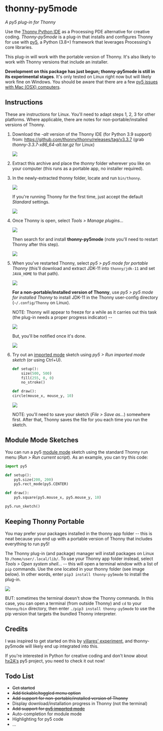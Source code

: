 # thonny-py5mode

*A py5 plug-in for Thonny*

Use the [Thonny Python IDE](https://thonny.org/) as a Processing PDE alternative for creative coding. *Thonny-py5mode* is a plug-in that installs and configures Thonny for use with [py5](http://py5.ixora.io/), a Python (3.8+) framework that leverages Processing's core libraries.

This plug-in will work with the portable version of Thonny. It's also likely to work with Thonny versions that include an installer.

**Development on this package has just begun; thonny-py5mode is still in its experimental stages**. It's only tested on Linux right now but will likely work fine on Windows. You should be aware that there are a few [py5 issues with Mac (OSX) computers](https://py5.ixora.io/tutorials/mac-users/).

## Instructions

These are instructions for Linux. You'll need to adapt steps 1, 2, 3 for other platforms. Where applicable, there are notes for non-portable/installed versions of Thonny.

1. Download the *-alt* version of the Thonny IDE (for Python 3.9 support) from: https://github.com/thonny/thonny/releases/tag/v3.3.7 (grab *thonny-3.3.7-x86_64-alt.tar.gz* for Linux)
   
   ![](https://raw.githubusercontent.com/tabreturn/thonny-py5mode/main/screenshots/01-download.png)

2. Extract this archive and place the *thonny* folder wherever you like on your computer (this runs as a portable app, no installer required).

3. In the newly-extracted thonny folder, locate and run `bin/thonny`.
   
   ![](https://raw.githubusercontent.com/tabreturn/thonny-py5mode/main/screenshots/03.01-extract-and-run.png)
   
   If you're running Thonny for the first time, just accept the default *Standard* settings.
   
   ![](https://raw.githubusercontent.com/tabreturn/thonny-py5mode/main/screenshots/03.02-splash.png)

4. Once Thonny is open, select *Tools > Manage plugins...*
   
   ![](https://raw.githubusercontent.com/tabreturn/thonny-py5mode/main/screenshots/04.01-manage-plug-ins.png)
   
   Then search for and install __thonny-py5mode__ (note you'll need to restart Thonny after this step).
   
   ![](https://raw.githubusercontent.com/tabreturn/thonny-py5mode/main/screenshots/04.02-install-plug-in.png)

5. When you've restarted Thonny, select *py5 > py5 mode for portable Thonny* (this'll download and extract JDK-11 into `thonny/jdk-11` and set `JAVA_HOME` to that path).
   
   ![](https://raw.githubusercontent.com/tabreturn/thonny-py5mode/main/screenshots/05.01-activate-py5-mode.png)
   
   **For a non-portable/installed version of Thonny**, use *py5 > py5 mode for installed Thonny* to install JDK-11 in the Thonny user-config directory (`~/.config/Thonny` on Linux).
   
   NOTE: Thonny will appear to freeze for a while as it carries out this task (the plug-in needs a proper progress indicator) --
   
   ![](https://raw.githubusercontent.com/tabreturn/thonny-py5mode/main/screenshots/05.02-jdk-download.png)
   
   But, you'll be notified once it's done.
   
   ![](https://raw.githubusercontent.com/tabreturn/thonny-py5mode/main/screenshots/05.03-jdk-ready.png)

6. Try out an [imported mode](https://py5.ixora.io/tutorials/py5-modes/#module-mode) sketch using *py5 > Run imported mode sketch* (or using Ctrl+U).

   ```python
   def setup():
       size(500, 500)
       fill(255, 0, 0)
       no_stroke()
   
   def draw():
   circle(mouse_x, mouse_y, 10)
   ```
   
   ![](https://raw.githubusercontent.com/tabreturn/thonny-py5mode/main/screenshots/06-run-imported-mode.png)
   
   NOTE: you'll need to save your sketch (*File > Save as...*) somewhere first. After that, Thonny saves the file for you each time you run the sketch.


## Module Mode Sketches

You can run a py5 [module mode](https://py5.ixora.io/tutorials/py5-modes/#module-mode) sketch using the standard Thonny run menu (*Run > Run current script*). As an example, you can try this code:

```python
import py5

def setup():
    py5.size(200, 200)
    py5.rect_mode(py5.CENTER)

def draw():
    py5.square(py5.mouse_x, py5.mouse_y, 10)

py5.run_sketch()
```

## Keeping Thonny Portable

You may prefer your packages installed in the thonny app folder -- this is neat because you end up with a portable version of Thonny that includes everything to run py5!

The Thonny plug-in (and package) manager will install packages on Linux to `/home/user/.local/lib/`. To use your Thonny app folder instead, select *Tools > Open system shell...* -- this will open a terminal window with a list of `pip` commands. Use the one located in your thonny folder (see image below). In other words, enter `pip3 install thonny-py5mode` to install the plug-in.

![](https://raw.githubusercontent.com/tabreturn/thonny-py5mode/main/screenshots/terminal_pip.png)

BUT: sometimes the terminal doesn't show the Thonny commands. In this case, you can open a terminal (from outside Thonny) and `cd` to your `thonny/bin` directory, then enter `./pip3 install thonny-py5mode` to use the pip version that targets the bundled Thonny interpreter.


## Credits

I was inspired to get started on this by [villares' experiment](https://github.com/villares/thonny-py5-runner), and thonny-py5mode will likely end up integrated into this.

If you're interested in Python for creative coding and don't know about [hx2A's](https://github.com/hx2A) py5 project, you need to check it out now!


## Todo List

- ~~Get started~~
- ~~Add tickable/toggled menu option~~
- ~~Add support for non-portable/installed version of Thonny~~
- Display download/installation progress in Thonny (not the terminal)
- ~~Add support for [py5 imported mode](http://py5.ixora.io/tutorials/py5-modes/#imported-mode)~~
- Auto-completion for module mode
- Highlighting for py5 code
- ...
